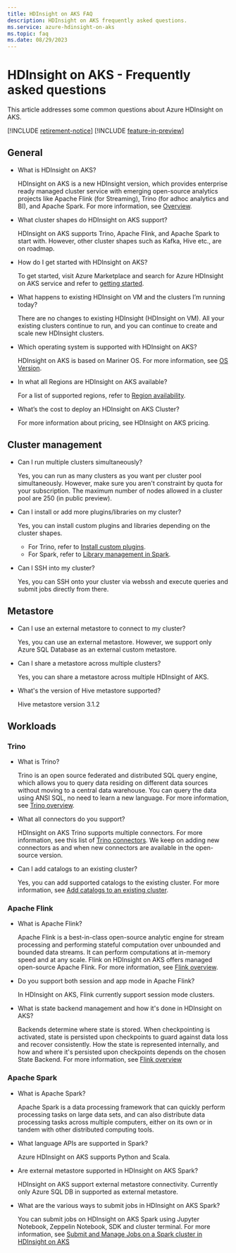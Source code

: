 ```yaml
---
title: HDInsight on AKS FAQ
description: HDInsight on AKS frequently asked questions.
ms.service: azure-hdinsight-on-aks
ms.topic: faq
ms.date: 08/29/2023
---
```


# HDInsight on AKS - Frequently asked questions

This article addresses some common questions about Azure HDInsight on AKS.

[!INCLUDE [retirement-notice](includes/retirement-notice.md)]
[!INCLUDE [feature-in-preview](includes/feature-in-preview.md)]



## General

* What is HDInsight on AKS?

   HDInsight on AKS is a new HDInsight version, which provides enterprise ready managed cluster service with emerging open-source analytics projects like Apache Flink (for Streaming), Trino (for adhoc analytics and BI), and Apache Spark. For more information, see [Overview](./overview.md).

* What cluster shapes do HDInsight on AKS support?

   HDInsight on AKS supports Trino, Apache Flink, and Apache Spark to start with. However, other cluster shapes such as Kafka, Hive etc., are on roadmap. 
 
* How do I get started with HDInsight on AKS?

   To get started, visit Azure Marketplace and search for Azure HDInsight on AKS service and refer to [getting started](./quickstart-create-cluster.md).

* What happens to existing HDInsight on VM and the clusters I’m running today?

   There are no changes to existing HDInsight (HDInsight on VM). All your existing clusters continue to run, and you can continue to create and scale new HDInsight clusters.

* Which operating system is supported with HDInsight on AKS?

   HDInsight on AKS is based on Mariner OS. For more information, see [OS Version](./release-notes/hdinsight-aks-release-notes.md#operating-system-version).

* In what all Regions are HDInsight on AKS available?

   For a list of supported regions, refer to [Region availability](./overview.md#region-availability-public-preview).

* What’s the cost to deploy an HDInsight on AKS Cluster?

   For more information about pricing, see HDInsight on AKS pricing.

## Cluster management

* Can I run multiple clusters simultaneously?

   Yes, you can run as many clusters as you want per cluster pool simultaneously. However, make sure you aren't constraint by quota for your subscription. The maximum number of nodes allowed in a cluster pool are 250 (in public preview).

* Can I install or add more plugins/libraries on my cluster?

   Yes, you can install custom plugins and libraries depending on the cluster shapes.
   * For Trino, refer to [Install custom plugins](./trino/trino-custom-plugins.md). 
   * For Spark, refer to [Library management in Spark](./spark/library-management.md).
     
* Can I SSH into my cluster?

   Yes, you can SSH onto your cluster via webssh and execute queries and submit jobs directly from there.

## Metastore

* Can I use an external metastore to connect to my cluster?

   Yes, you can use an external metastore. However, we support only Azure SQL Database as an external custom metastore.

* Can I share a metastore across multiple clusters?

   Yes, you can share a metastore across multiple HDInsight of AKS. 

* What's the version of Hive metastore supported?

   Hive metastore version 3.1.2

## Workloads

### Trino

* What is Trino?

   Trino is an open source federated and distributed SQL query engine, which allows you to query data residing on different data sources without moving to a central data warehouse.
    You can query the data using ANSI SQL, no need to learn a new language. For more information, see [Trino overview](./trino/trino-overview.md).

* What all connectors do you support?

   HDInsight on AKS Trino supports multiple connectors.  For more information, see this list of [Trino connectors](./trino/trino-connectors.md).
    We keep on adding new connectors as and when new connectors are available in the open-source version.

* Can I add catalogs to an existing cluster?

   Yes, you can add supported catalogs to the existing cluster. For more information, see [Add catalogs to an existing cluster](./trino/trino-add-catalogs.md).
 
### Apache Flink

* What is Apache Flink?

   Apache Flink is a best-in-class open-source analytic engine for stream processing and performing stateful computation over unbounded and bounded data streams. It can perform computations at in-memory speed and at any scale.
    Flink on HDInsight on AKS offers managed open-source Apache Flink. For more information, see [Flink overview](./flink/flink-overview.md).

* Do you support both session and app mode in Apache Flink?

   In HDInsight on AKS, Flink currently support session mode clusters.  

* What is state backend management and how it's done in HDInsight on AKS? 

   Backends determine where state is stored. When checkpointing is activated, state is persisted upon checkpoints to guard against data loss and recover consistently. How the state is represented internally, and how and where it's persisted upon checkpoints depends on the chosen State Backend. For more information, see [Flink overview](./flink/flink-overview.md)

### Apache Spark 

* What is Apache Spark? 

   Apache Spark is a data processing framework that can quickly perform processing tasks on large data sets, and can also distribute data processing tasks across multiple computers, either on its own or in tandem with other distributed computing tools.   

* What language APIs are supported in Spark? 

   Azure HDInsight on AKS supports Python and Scala. 

* Are external metastore supported in HDInsight on AKS Spark? 

   HDInsight on AKS support external metastore connectivity. Currently only Azure SQL DB in supported as external metastore. 

* What are the various ways to submit jobs in HDInsight on AKS Spark? 

   You can submit jobs on HDInsight on AKS Spark using Jupyter Notebook, Zeppelin Notebook, SDK and cluster terminal. For more information, see [Submit and Manage Jobs on a Spark cluster in HDInsight on AKS](./spark/submit-manage-jobs.md)
